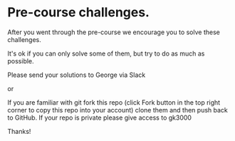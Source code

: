 # Pre-course challenges.

After you went through the pre-course we encourage you to solve these challenges. 

It's ok if you can only solve some of them, but try to do as much as possible. 

Please send your solutions to George via Slack 

or 

If you are familiar with git fork this repo (click Fork button in the top right corner to copy this repo into your account) clone them and then push back to GitHub. If your repo is private please give access to gk3000

Thanks!
